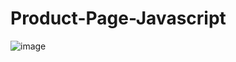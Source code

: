 # Product-Page-Javascript

![image](https://github.com/user-attachments/assets/be2597bb-a974-449c-93ef-104f275621d7)
